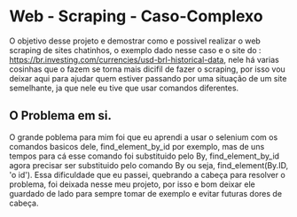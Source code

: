 # Web - Scraping - Caso-Complexo
O objetivo desse projeto e demostrar como e possivel realizar o web scraping de sites chatinhos, o exemplo dado nesse caso e o site do : https://br.investing.com/currencies/usd-brl-historical-data, nele há varias cosinhas que o fazem se torna mais dicifil de fazer o scraping, por isso vou deixar aqui para ajudar quem estiver passando por uma situação de um site semelhante, ja que nele eu tive que usar comandos diferentes.


## O Problema em si.

O grande poblema para mim foi que eu aprendi a usar o selenium com os comandos basicos dele, find_element_by_id por exemplo, mas de uns tempos para cá esse comando foi substituido pelo By, find_element_by_id agora precisar ser substituido pelo comando By ou seja, find_element(By.ID, 'o id').
Essa dificuldade que eu passei, quebrando a cabeça para resolver o problema,  foi deixada nesse meu projeto, por isso e bom deixar ele guardado de lado para sempre tomar de exemplo e evitar futuras dores de cabeça.

